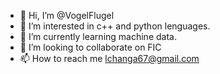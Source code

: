 - 👋 Hi, I’m @VogelFlugel
- 👀 I’m interested in c++ and python lenguages.
- 🌱 I’m currently learning machine data.
- 💞️ I’m looking to collaborate on FIC 
- 📫 How to reach me lchanga67@gmail.com

<!---
VogelFlugel/VogelFlugel is a ✨ special ✨ repository because its `README.md` (this file) appears on your GitHub profile.
You can click the Preview link to take a look at your changes.
--->
